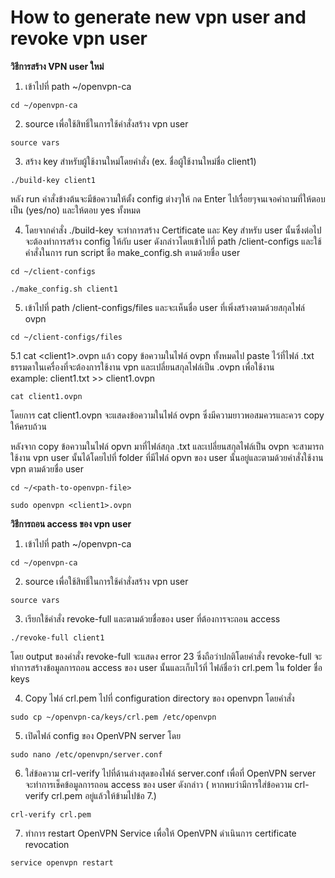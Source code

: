 # How to generate new vpn user and revoke vpn user

**วิธีการสร้าง VPN user ใหม่** 

1. เข้าไปที่ path ~/openvpn-ca

```text
cd ~/openvpn-ca
```

2. source เพื่อใช้สิทธิ์ในการใช้คำสั่งสร้าง vpn user

```text
source vars
```

3. สร้าง key สำหรับผู้ใช้งานใหม่โดยคำสั่ง \(ex. ชื่อผู้ใช้งานใหม่ชื่อ client1\)

```text
./build-key client1
```

หลัง run คำสั่งข้างต้นจะมีข้อความให้ตั้ง config ต่างๆให้ กด Enter ไปเรื่อยๆจนเจอคำถามที่ให้ตอบเป็น \(yes/no\) และให้ตอบ yes ทั้งหมด

4. โดยจากคำสั่ง ./build-key จะทำการสร้าง Certificate และ Key สำหรับ user นั้นซึ่งต่อไปจะต้องทำการสร้าง config ให้กับ user ดังกล่าวโดยเข้าไปที่ path /client-configs และใช้คำสั่งในการ run script ชื่อ make\_config.sh ตามด้วยชื่อ user

```text
cd ~/client-configs

./make_config.sh client1
```

5. เข้าไปที่ path /client-configs/files และจะเห็นชื่อ user ที่เพิ่งสร้างตามด้วยสกุลไฟล์ ovpn

```text
cd ~/client-configs/files
```

5.1 cat &lt;client1&gt;.ovpn แล้ว copy ข้อความในไฟล์ ovpn ทั้งหมดไป paste ไว้ที่ไฟล์ .txt ธรรมดาในเครื่องที่จะต้องการใช้งาน vpn และเปลี่ยนสกุลไฟล์เป็น .ovpn เพื่อใช้งาน  
example: client1.txt &gt;&gt; client1.ovpn

```text
cat client1.ovpn
```

โดยการ cat client1.ovpn จะแสดงข้อความในไฟล์ ovpn ซึ่งมีความยาวพอสมควรและควร copy ให้ครบถ้วน

หลังจาก copy ข้อความในไฟล์ opvn มาที่ไฟล์สกุล .txt และเปลี่ยนสกุลไฟล์เป็น ovpn จะสามารถใช้งาน vpn user นั้นได้โดยไปที่ folder ที่มีไฟล์ opvn ของ user นั้นอยู่และตามด้วยคำสั่งใช้งาน vpn ตามด้วยชื่อ user

```text
cd ~/<path-to-openvpn-file>

sudo openvpn <client1>.ovpn
```

**วิธีการถอน access ของ vpn user**

1. เข้าไปที่ path ~/openvpn-ca

```text
cd ~/openvpn-ca
```

2. source เพื่อใช้สิทธิ์ในการใช้คำสั่งสร้าง vpn user

```text
source vars
```

3. เรียกใช้คำสั่ง revoke-full และตามด้วยชื่อของ user ที่ต้องการจะถอน access

```text
./revoke-full client1
```

โดย output ของคำสั่ง revoke-full จะแสดง error 23 ซึ่งถือว่าปกติโดยคำสั่ง revoke-full จะทำการสร้างข้อมูลการถอน access ของ user นั้นและเก็บไว้ที่ ไฟล์ชื่อว่า crl.pem ใน folder ชื่อ keys

4. Copy ไฟล์ crl.pem ไปที่ configuration directory ของ openvpn โดยคำสั่ง

```text
sudo cp ~/openvpn-ca/keys/crl.pem /etc/openvpn
```

5. เปิดไฟล์ config ของ OpenVPN server โดย

```text
sudo nano /etc/openvpn/server.conf
```

6. ใส่ข้อความ crl-verify ไปที่ด้านล่างสุดของไฟล์ server.conf เพื่อที่ OpenVPN server จะทำการเช็คข้อมูลการถอน access ของ user ดังกล่าว \( หากพบว่ามีการใส่ข้อความ crl-verify crl.pem อยู่แล้วให้ข้ามไปข้อ 7.\)

```text
crl-verify crl.pem
```

7. ทำการ restart OpenVPN Service เพื่อให้ OpenVPN ดำเนินการ certificate revocation

```text
service openvpn restart
```



